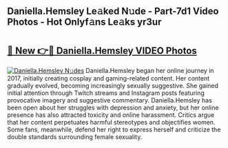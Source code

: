## Daniella.Hemsley Le𝚊ked N𝚞de - Part-7d1 Video Photos - Hot Onlyf𝚊ns Le𝚊ks yr3ur

# <h2><a href="http://ab47339.deff.icu/?id=Daniella.Hemsley">🔗 New 👉🔴 Daniella.Hemsley VIDEO Photos</a></h2>

[![Daniella.Hemsley N𝚞des](https://i.imgur.com/rIISA9y.gif)](http://ab47339.deff.icu/?id=Daniella.Hemsley)
Daniella.Hemsley began her online journey in 2017, initially creating cosplay and gaming-related content. Her content gradually evolved, becoming increasingly sexually suggestive. She gained initial attention through Twitch streams and Instagram posts featuring provocative imagery and suggestive commentary. Daniella.Hemsley has been open about her struggles with depression and anxiety, but her online presence has also attracted toxicity and online harassment. Critics argue that her content perpetuates harmful stereotypes and objectifies women. Some fans, meanwhile, defend her right to express herself and criticize the double standards surrounding female sexuality.
